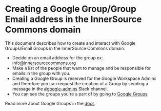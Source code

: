 # Creating a Google Group/Group Email address in the InnerSource Commons domain

This document describes how to create and interact with Google Groups/Email Groups in the InnerSource Commons domain.

* Decide on an email address for the group ex: info@innersourcecommons.org
* Make a list of the people that want to manage and be responsible for emails in the group with you.
* Creating a Google Group is reserved for the Google Workspace Admins and therefore you can request the creation of a Group by sending a message in the [#google-admins] Slack channel.
* You can see the groups you're a part of by going to [Google Groups]

Read more about Google Groups in the [docs]

[Google Groups]: https://groups.google.com/my-groups
[docs]: https://support.google.com/groups/answer/46601?hl=en
[#google-admins]: https://innersourcecommons.slack.com/archives/C06V6RGLBP1

